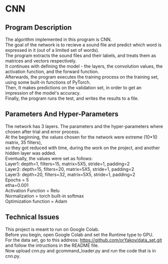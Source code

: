 # CNN
## Program Description
The algorithm implemented in this program is CNN.  
The goal of the network is to recieve a sound file and predict which word is expressed in it (out of a limited set of words).  
The program extracts the sound files and their labels, and treats them as matrices and vectors respectively.  
It continues with defining the model - the layers, the convolution values, the activation function, and the forward function.  
Afterwards, the program executes the training process on the training set, using some built-in functions of PyTorch.  
Then, It makes predictions on the validation set, in order to get an impression of the model's accuracy.  
Finally, the program runs the test, and writes the results to a file.  

## Parameters And Hyper-Parameters
The network has 3 layers. The parameters and the hyper-parameters where chosen after trial and error process.  
At the beginning, the values chosen for the network were extreme (10*10 matrix, 35 filters),  
so they got reduced with time, during the work on the project, and another hidden layer was added.  
Eventually, the values were set as follows:  
Layer1: depth=1, filters=15, matrix=5X5, stride=1, padding=2  
Layer2: depth=15, filters=20, matrix=5X5, stride=1, padding=2  
Layer3: depth=20, filters=32, matrix=5X5, stride=1, padding=2  
Epochs = 5  
etha=0.001  
Activation Function = Relu  
Normalization = torch built-in softmax  
Optimization function = Adam  

## Technical Issues
This project is meant to run on Google Colab.  
Before you begin, open Google Colab and set the Runtime type to GPU.  
For the data set, go to this address: https://github.com/orYakov/data_set.git and follow the intructions in the README file.  
Now upload cnn.py and gcommand_loader.py and run the code that is in cnn.py.
